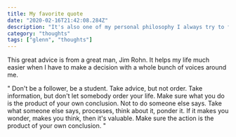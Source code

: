 ```yaml
---
title: My favorite quote
date: "2020-02-16T21:42:08.284Z"
description: "It's also one of my personal philosophy I always try to follow when making a decision"
category: "thoughts"
tags: ["glenn", "thoughts"]
---
```


This great advice is from a great man, Jim Rohn. It helps my life much easier when I have to make a decision with a whole bunch of voices around me.

"
Don't be a follower, be a student.
Take advice, but not order.
Take information, but don't let somebody order your life.
Make sure what you do is the product of your own conclusion.
Not to do someone else says.
Take what someone else says, processes, think about it, ponder it. If it makes you wonder, makes you think, then it's valuable.
Make sure the action is the product of your own conclusion.
"
